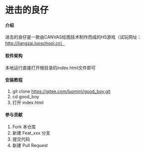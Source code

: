 # 进击的良仔

#### 介绍
进击的良仔是一款由CANVAS绘图技术制作而成的H5游戏（试玩网址：http://liangzai.luoschool.cn）

#### 软件架构
本地运行直接打开根目录的index.html文件即可


#### 安装教程

1.  git clone https://gitee.com/luomini/good_boy.git
2.  cd good_boy
3.  打开 index.html

#### 参与贡献

1.  Fork 本仓库
2.  新建 Feat_xxx 分支
3.  提交代码
4.  新建 Pull Request
